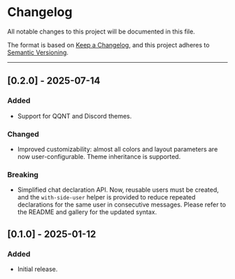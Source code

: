 # Changelog

All notable changes to this project will be documented in this file.

The format is based on [Keep a Changelog](https://keepachangelog.com/en/1.1.0/),
and this project adheres to [Semantic Versioning](https://semver.org/spec/v2.0.0.html).

---

## [0.2.0] - 2025-07-14

### Added

- Support for QQNT and Discord themes.

### Changed

- Improved customizability: almost all colors and layout parameters are now user-configurable. Theme inheritance is supported.

### Breaking

- Simplified chat declaration API. Now, reusable users must be created, and the `with-side-user` helper is provided to reduce repeated declarations for the same user in consecutive messages. Please refer to the README and gallery for the updated syntax.

## [0.1.0] - 2025-01-12

### Added

- Initial release.
